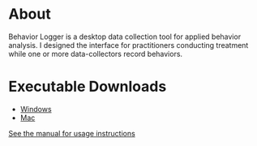 # About
Behavior Logger is a desktop data collection tool for applied behavior analysis. I designed the interface for practitioners conducting treatment while one or more data-collectors record behaviors.

# Executable Downloads
- [Windows](https://s3.amazonaws.com/3birdsoftware.com/downloads/Behavior+Logger-1.0.exe)
- [Mac](https://s3.amazonaws.com/3birdsoftware.com/downloads/Behavior+Logger-1.0.dmg)

[See the manual for usage instructions](https://github.com/biffbyrd/behavior-logger/blob/master/resources/manual/manual.md)
